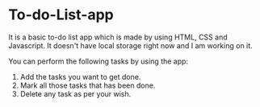 # To-do-List-app
It is a basic to-do list app which is made by using HTML, CSS and Javascript. It doesn't have local storage right now and I am working on it.

You can perform the following tasks by using the app:
1. Add the tasks you want to get done.
2. Mark all those tasks that has been done.
3. Delete any task as per your wish.
